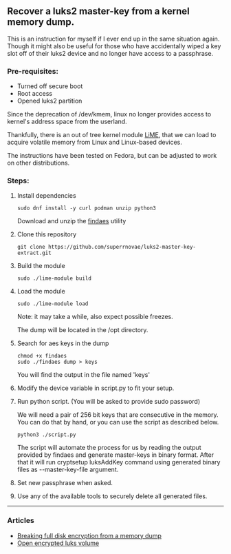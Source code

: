 
## Recover a luks2 master-key from a kernel memory dump.

This is an instruction for myself if I ever end up in the same situation again. Though it might also be useful for those who have accidentally wiped a key slot off of their luks2 device and no longer have access to a passphrase. 

### Pre-requisites: 

 * Turned off secure boot
 * Root access
 * Opened luks2 partition
 
Since the deprecation of /dev/kmem, linux no longer provides access to kernel's address space from the userland.

Thankfully, there is an out of tree kernel module [LiME](https://github.com/504ensicsLabs/LiME/), that we can load to acquire volatile memory from Linux and Linux-based devices.

The instructions have been tested on Fedora, but can be adjusted to work on other distributions.

### Steps: 

 1. Install dependencies

	`sudo dnf install -y curl podman unzip python3`

	Download and unzip the [findaes](https://sourceforge.net/projects/findaes/files/findaes-1.2.zip/download) utility
   
 2. Clone this repository

 	`git clone https://github.com/superrnovae/luks2-master-key-extract.git`
 
 3. Build the module
 
 	`sudo ./lime-module build`
 
 4. Load the module
 
 	`sudo ./lime-module load`

	Note: it may take a while, also expect possible freezes.   

	The dump will be located in the /opt directory.
 
 5. Search for aes keys in the dump

	```
	chmod +x findaes
	sudo ./findaes dump > keys
	```   

	You will find the output in the file named 'keys'

 6. Modify the device variable in script.py to fit your setup.

 7.  Run python script. (You will be asked to provide sudo password)

     We will need a pair of 256 bit keys that are consecutive in the memory. You can do that by hand, or you can use the script as described below.   	


		`python3 ./script.py`


     The script will automate the process for us by reading the output provided by findaes and generate master-keys in binary format. After that it will run cryptsetup luksAddKey command using generated binary files as --master-key-file argument.


 8. Set new passphrase when asked.   

 9. Use any of the available tools to securely delete all generated files.
 
 ---
 
### Articles
 - [Breaking full disk encryption from a memory dump](https://blog.appsecco.com/breaking-full-disk-encryption-from-a-memory-dump-5a868c4fc81e)
 - [Open encrypted luks volume](https://heisenberk.github.io/Open-Encrypted-LUKS-Volume/)
